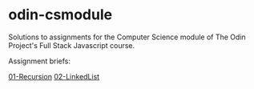 # odin-csmodule
Solutions to assignments for the Computer Science module of The Odin Project's Full Stack Javascript course.

Assignment briefs:

[01-Recursion](https://www.theodinproject.com/lessons/javascript-recursion)
[02-LinkedList](https://www.theodinproject.com/lessons/javascript-linked-lists)